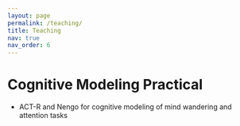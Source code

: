 ```yaml
---
layout: page
permalink: /teaching/
title: Teaching
nav: true
nav_order: 6
---
```


# Cognitive Modeling Practical
- ACT-R and Nengo for cognitive modeling of mind wandering and attention tasks
